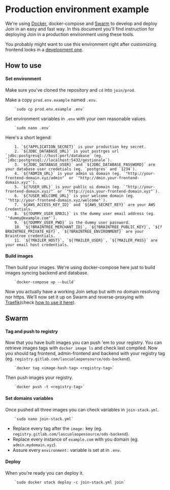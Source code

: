 # Production environment example

We're using [Docker](docker.com), docker-compose and [Swarm](https://docs.docker.com/engine/swarm/) to develop and deploy Join in an easy and fast way.
In this document you'll find instruction for deploying Join in a production environment using these tools.

You probably might want to use this environment right after customizing frontend looks in a [development one](github.com/lascuolaopensource/join/dev/README.md).

## How to use

#### Set environment

Make sure you've cloned the repository and `cd` into `join/prod`.

Make a copy `prod.env.example` named `.env`.

        `sudo cp prod.env.example .env`

Set environment variables in `.env` with your own reasonable values.

        `sudo nano .env`

Here's a short legend:

        1. `${?APPLICATION_SECRET}` is your production key secret.
        2. `${JDBC_DATABASE_URL}` is yout postrges url `jdbc:postgresql://host:port/database` (eg. `jdbc:postgresql://localhost:5432/gestionale`).
        3. `${JDBC_DATABASE_USER}` and `${JDBC_DATABASE_PASSWORD}` are your database user credetials (eg. `postgres` and `1234`).
        4. `${?ADMIN_URL}` is your admin ui domain (eg. `"http://your-frontend-domain.xyz/admin"` or `"http://dmin.your-frontend-domain.xyz"`).
        5. `${?USER_URL}` is your public ui domain (eg. `"http://your-frontend-domain.xyz/"` or `"http://join.your-frontend-domain.xyz"`).
        6. `${?USER_WELCOME_URL}` is your welcome domain (eg. `"http://your-frontend-domain.xyz/welcome"`).
        7. `${AWS_ACCESS_KEY_ID}` and `${AWS_SECRET_KEY}` are your AWS Credentials.
        8. `${?DUMMY_USER_EMAIL}` is the dummy user email address (eg. `"dummy@example.com"`).
        9. `${?DUMMY_USER_PWD}` is the dummy user password.
        10. `${?BRAINTREE_MERCHANT_ID}`, `${?BRAINTREE_PUBLIC_KEY}`, `${?BRAINTREE_PRIVATE_KEY}`, `${?BRAINTREE_ENVIRONMENT}` are your Braintree credentials.
        11. `${?MAILER_HOST}`, `${?MAILER_USER}`, `${?MAILER_PASS}` are your email host credentials.

#### Build images

Then build your images. We're using docker-compose here just to build images syncing backend and database.

        `docker-compose up --build`

Now you actually have a working Join setup but with no domain resolving nor https.
We'll now set it up on Swarm and reverse-proxying with [Traefik](traefik.com)(check [how to use it here](github.com/lascuolaopensource/traefik-swarm-stack)).

## Swarm

#### Tag and push to registry

Now that you have built images you can push 'em to your registry.
You can retrieve images tags with `docker image ls` and check last compiled.
Now you should tag frontend, admin-frontend and backend with your registry tag (eg. `registry.gitlab.com/lascuolaopensource/ods-backend`).

        `docker tag <image-hash-tag> <registry-tag>`

Then push images your registry.

        `docker push -t <registry-tag>`

#### Set domains variables

Once pushed all three images you can check variables in `join-stack.yml`.

        `sudo nano join-stack.yml`

- Replace every tag after the `image:` key (eg. `registry.gitlab.com/lascuolaopensource/ods-backend`).
- Replace every instance of `example.com` with you domain (eg. `admin.mydomain.xyz`).
- Assure every `environment:` variable is set at in `.env`.


#### Deploy

When you're ready you can deploy it.

        `sudo docker stack deploy -c join-stack.yml join`